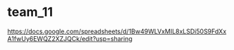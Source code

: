 # team_11
https://docs.google.com/spreadsheets/d/1Bw49WLVxMIL8xLSDi50S9FdXxA1fwUy6EWQZ2XZJQCk/edit?usp=sharing
